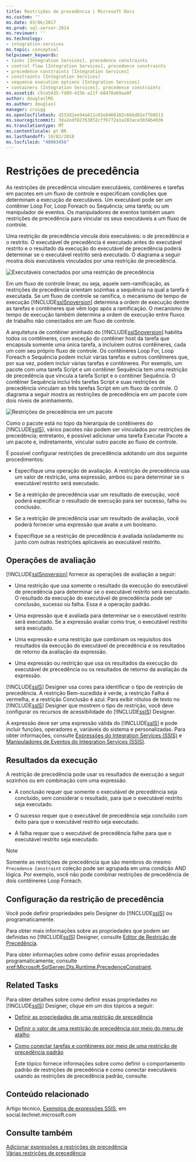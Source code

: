 ```yaml
---
title: Restrições de precedência | Microsoft Docs
ms.custom: ''
ms.date: 03/06/2017
ms.prod: sql-server-2014
ms.reviewer: ''
ms.technology:
- integration-services
ms.topic: conceptual
helpviewer_keywords:
- tasks [Integration Services], precedence constraints
- control flow [Integration Services], precedence constraints
- precedence constraints [Integration Services]
- constraints [Integration Services]
- sequence execution options [Integration Services]
- containers [Integration Services], precedence constraints
ms.assetid: c5ce5435-fd89-4156-a11f-68470a69aa9f
author: douglaslMS
ms.author: douglasl
manager: craigg
ms.openlocfilehash: d233d2ee94a611c63e8466102c66bd01e77b0513
ms.sourcegitcommit: 3da2edf82763852cff6772a1a282ace3034b4936
ms.translationtype: MT
ms.contentlocale: pt-BR
ms.lasthandoff: 10/02/2018
ms.locfileid: "48063456"
---
```

# <a name="precedence-constraints"></a>Restrições de precedência
  As restrições de precedência vinculam executáveis, contêineres e tarefas em pacotes em um fluxo de controle e especificam condições que determinam a execução de executáveis. Um executável pode ser um contêiner Loop For, Loop Foreach ou Sequência; uma tarefa; ou um manipulador de eventos. Os manipuladores de eventos também usam restrições de precedência para vincular os seus executáveis a um fluxo de controle.  
  
 Uma restrição de precedência vincula dois executáveis: o de precedência e o restrito. O executável de precedência é executado antes do executável restrito e o resultado da execução do executável de precedência poderá determinar se o executável restrito será executado. O diagrama a seguir mostra dois executáveis vinculados por uma restrição de precedência.  
  
 ![Executáveis conectados por uma restrição de precedência](../media/ssis-pcsimple.gif "Executáveis conectados por uma restrição de precedência")  
  
 Em um fluxo de controle linear, ou seja, aquele sem-ramificação, as restrições de precedência orientam sozinhas a sequência na qual a tarefa é executada. Se um fluxo de controle se ramifica, o mecanismo de tempo de execução [!INCLUDE[ssISnoversion](../../../includes/ssisnoversion-md.md)] determina a ordem de execução dentre as tarefas e contêineres que vêm logo após a ramificação. O mecanismo de tempo de execução também determina a ordem de execução entre fluxos de trabalho não conectados em um fluxo de controle.  
  
 A arquitetura de contêiner aninhado do [!INCLUDE[ssISnoversion](../../../includes/ssisnoversion-md.md)] habilita todos os contêineres, com exceção do contêiner host da tarefa que encapsula somente uma única tarefa, a incluírem outros contêineres, cada um com seu próprio fluxo de controle. Os contêineres Loop For, Loop Foreach e Sequência podem incluir várias tarefas e outros contêineres que, por sua vez, podem incluir várias tarefas e contêineres. Por exemplo, um pacote com uma tarefa Script e um contêiner Sequência tem uma restrição de precedência que vincula a tarefa Script e o contêiner Sequência. O contêiner Sequência inclui três tarefas Script e suas restrições de precedência vinculam as três tarefas Script em um fluxo de controle. O diagrama a seguir mostra as restrições de precedência em um pacote com dois níveis de aninhamento.  
  
 ![Restrições de precedência em um pacote](../media/mw-dts-12.gif "Restrições de precedência em um pacote")  
  
 Como o pacote está no topo da hierarquia de contêineres do [!INCLUDE[ssIS](../../../includes/ssis-md.md)], vários pacotes não podem ser vinculados por restrições de precedência; entretanto, é possível adicionar uma tarefa Executar Pacote a um pacote e, indiretamente, vincular outro pacote ao fluxo de controle.  
  
 É possível configurar restrições de precedência adotando um dos seguinte procedimentos:  
  
-   Especifique uma operação de avaliação. A restrição de precedência usa um valor de restrição, uma expressão, ambos ou para determinar se o executável restrito será executado.  
  
-   Se a restrição de precedência usar um resultado de execução, você poderá especificar o resultado de execução para ser sucesso, falha ou conclusão.  
  
-   Se a restrição de precedência usar um resultado de avaliação, você poderá fornecer uma expressão que avalie a um booleano.  
  
-   Especifique se a restrição de precedência é avaliada isoladamente ou junto com outras restrições aplicáveis ao executável restrito.  
  
## <a name="evaluation-operations"></a>Operações de avaliação  
 [!INCLUDE[ssISnoversion](../../../includes/ssisnoversion-md.md)] fornece as operações de avaliação a seguir:  
  
-   Uma restrição que usa somente o resultado da execução do executável de precedência para determinar se o executável restrito será executado. O resultado da execução do executável de precedência pode ser conclusão, sucesso ou falha. Essa é a operação padrão.  
  
-   Uma expressão que é avaliada para determinar se o executável restrito será executado. Se a expressão avaliar como true, o executável restrito será executado.  
  
-   Uma expressão e uma restrição que combinam os requisitos dos resultados da execução do executável de precedência e os resultados de retorno da avaliação da expressão.  
  
-   Uma expressão ou restrição que usa os resultados da execução do executável de precedência ou os resultados de retorno da avaliação da expressão.  
  
 [!INCLUDE[ssIS](../../../includes/ssis-md.md)] Designer usa cores para identificar o tipo de restrição de precedência. A restrição Bem-sucedida é verde, a restrição Falha é vermelha, e a restrição Conclusão é azul. Para exibir rótulos de texto no [!INCLUDE[ssIS](../../../includes/ssis-md.md)] Designer que mostrem o tipo de restrição, você deve configurar os recursos de acessibilidade do [!INCLUDE[ssIS](../../../includes/ssis-md.md)] Designer.  
  
 A expressão deve ser uma expressão válida do [!INCLUDE[ssIS](../../../includes/ssis-md.md)] e pode incluir funções, operadores e, variáveis do sistema e personalizadas. Para obter informações, consulte [Expressões do Integration Services &#40;SSIS&#41;](../expressions/integration-services-ssis-expressions.md) e [Manipuladores de Eventos do Integration Services &#40;SSIS&#41;](../integration-services-ssis-variables.md).  
  
## <a name="execution-results"></a>Resultados da execução  
 A restrição de precedência pode usar os resultados de execução a seguir sozinhos ou em combinação com uma expressão.  
  
-   A conclusão requer que somente o executável de precedência seja concluído, sem considerar o resultado, para que o executável restrito seja executado.  
  
-   O sucesso requer que o executável de precedência seja concluído com êxito para que o executável restrito seja executado.  
  
-   A falha requer que o executável de precedência falhe para que o executável restrito seja executado.  
  
> [!NOTE]  
>  Somente as restrições de precedência que são membros do mesmo `Precedence Constraint` coleção pode ser agrupada em uma condição AND lógica. Por exemplo, você não pode combinar restrições de precedência de dois contêineres Loop Foreach.  
  
## <a name="configuration-of-the-precedence-constraint"></a>Configuração da restrição de precedência  
 Você pode definir propriedades pelo Designer do [!INCLUDE[ssIS](../../../includes/ssis-md.md)] ou programaticamente.  
  
 Para obter mais informações sobre as propriedades que podem ser definidas no [!INCLUDE[ssIS](../../../includes/ssis-md.md)] Designer, consulte [Editor de Restrição de Precedência](../precedence-constraint-editor.md).  
  
 Para obter informações sobre como definir essas propriedades programaticamente, consulte <xref:Microsoft.SqlServer.Dts.Runtime.PrecedenceConstraint>.  
  
## <a name="related-tasks"></a>Related Tasks  
 Para obter detalhes sobre como definir essas propriedades no [!INCLUDE[ssIS](../../../includes/ssis-md.md)] Designer, clique em um dos tópicos a seguir:  
  
-   [Definir as propriedades de uma restrição de precedência](../set-the-properties-of-a-precedence-constraint.md)  
  
-   [Definir o valor de uma restrição de precedência por meio do menu de atalho](../set-the-value-of-a-precedence-constraint-by-using-the-shortcut-menu.md)  
  
-   [Como conectar tarefas e contêineres por meio de uma restrição de precedência padrão](../connect-tasks-and-containers-by-using-a-default-precedence-constraint.md)  
  
     Este tópico fornece informações sobre como definir o comportamento padrão de restrições de precedência e como conectar executáveis usando as restrições de precedência padrão, consulte.  
  
## <a name="related-content"></a>Conteúdo relacionado  
 Artigo técnico, [Exemplos de expressões SSIS](http://go.microsoft.com/fwlink/?LinkId=220761), em social.technet.microsoft.com  
  
## <a name="see-also"></a>Consulte também  
 [Adicionar expressões a restrições de precedência](../add-expressions-to-precedence-constraints.md)   
 [Várias restrições de precedência](../multiple-precedence-constraints.md)  
  
  
